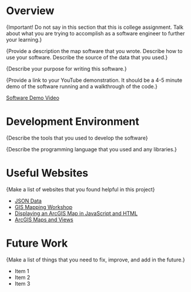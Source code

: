 # Overview

{Important!  Do not say in this section that this is college assignment.  Talk about what you are trying to accomplish as a software engineer to further your learning.}

{Provide a description the map software that you wrote. Describe how to use your software.  Describe the source of the data that you used.}

{Describe your purpose for writing this software.}

{Provide a link to your YouTube demonstration.  It should be a 4-5 minute demo of the software running and a walkthrough of the code.}

[Software Demo Video](http://youtube.link.goes.here)

# Development Environment

{Describe the tools that you used to develop the software}

{Describe the programming language that you used and any libraries.}

# Useful Websites

{Make a list of websites that you found helpful in this project}
* [JSON Data](https://github.com/mschenk7474/top-tourist-attraction-USA-states-json)
* [GIS Mapping Workshop](https://replit.com/@MasonSchenk/CSE310GISMappingWorkshop#map.js)
* [Displaying an ArcGIS Map in JavaScript and HTML](https://developers.arcgis.com/javascript/latest/display-a-map/)
* [ArcGIS Maps and Views](https://developers.arcgis.com/javascript/latest/maps-and-views/)

# Future Work

{Make a list of things that you need to fix, improve, and add in the future.}
* Item 1
* Item 2
* Item 3
